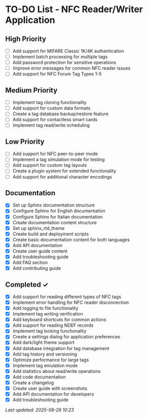 # TO-DO List - NFC Reader/Writer Application

## High Priority

- [ ] Add support for MIFARE Classic 1K/4K authentication
- [ ] Implement batch processing for multiple tags
- [ ] Add password protection for sensitive operations
- [ ] Improve error messages for common NFC reader issues
- [ ] Add support for NFC Forum Tag Types 1-5

## Medium Priority

- [ ] Implement tag cloning functionality
- [ ] Add support for custom data formats
- [ ] Create a tag database backup/restore feature
- [ ] Add support for contactless smart cards
- [ ] Implement tag read/write scheduling

## Low Priority

- [ ] Add support for NFC peer-to-peer mode
- [ ] Implement a tag simulation mode for testing
- [ ] Add support for custom tag layouts
- [ ] Create a plugin system for extended functionality
- [ ] Add support for additional character encodings

## Documentation

- [x] Set up Sphinx documentation structure
- [x] Configure Sphinx for English documentation
- [x] Configure Sphinx for Italian documentation
- [x] Create documentation content structure
- [x] Set up sphinx_rtd_theme
- [x] Create build and deployment scripts
- [x] Create basic documentation content for both languages
- [x] Add API documentation
- [x] Create user guide content
- [x] Add troubleshooting guide
- [x] Add FAQ section
- [x] Add contributing guide

## Completed ✓

- [x] Add support for reading different types of NFC tags
- [x] Implement error handling for NFC reader disconnection
- [x] Add logging to file functionality
- [x] Implement tag writing verification
- [x] Add keyboard shortcuts for common actions
- [x] Add support for reading NDEF records
- [x] Implement tag locking functionality
- [x] Create a settings dialog for application preferences
- [x] Add dark/light theme support
- [x] Add database integration for tag management
- [x] Add tag history and versioning
- [x] Optimize performance for large tags
- [x] Implement tag emulation mode
- [x] Add statistics about read/write operations
- [x] Add code documentation
- [x] Create a changelog
- [x] Create user guide with screenshots
- [x] Add API documentation for developers
- [x] Add troubleshooting guide

*Last updated: 2025-08-26 10:23*
